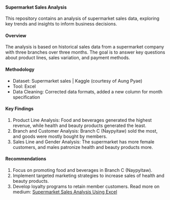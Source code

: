 #### Supermarket Sales Analysis

This repository contains an analysis of supermarket sales data, exploring key trends and insights to inform business decisions.

#### Overview
The analysis is based on historical sales data from a supermarket company with three branches over three months. The goal is to answer key questions about product lines, sales variation, and payment methods.

#### Methodology
- Dataset: Supermarket sales | Kaggle (courtesy of Aung Pyae)
- Tool: Excel
- Data Cleaning: Corrected data formats, added a new column for month specification

#### Key Findings
1. Product Line Analysis: Food and beverages generated the highest revenue, while health and beauty products generated the least.
2. Branch and Customer Analysis: Branch C (Naypyitaw) sold the most, and goods were mostly bought by members.
3. Sales Line and Gender Analysis: The supermarket has more female customers, and males patronize health and beauty products more.

#### Recommendations
1. Focus on promoting food and beverages in Branch C (Naypyitaw).
2. Implement targeted marketing strategies to increase sales of health and beauty products.
3. Develop loyalty programs to retain member customers.
Read more on medium: [Supermarket Sales Analysis Using Excel](https://medium.com/@janeajodo/supermarket-sales-analysis-using-excel-db4060299496)


